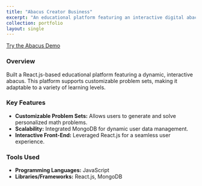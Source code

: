```yaml
---
title: "Abacus Creator Business"
excerpt: "An educational platform featuring an interactive digital abacus and dynamic problem sets."
collection: portfolio
layout: single
---
```


[Try the Abacus Demo](/_drafts/abacus/abacus_demo/)

### Overview
Built a React.js-based educational platform featuring a dynamic, interactive abacus. This platform supports customizable problem sets, making it adaptable to a variety of learning levels.

### Key Features
- **Customizable Problem Sets:** Allows users to generate and solve personalized math problems.
- **Scalability:** Integrated MongoDB for dynamic user data management.
- **Interactive Front-End:** Leveraged React.js for a seamless user experience.

### Tools Used
- **Programming Languages:** JavaScript  
- **Libraries/Frameworks:** React.js, MongoDB
